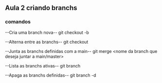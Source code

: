 ## Aula 2 criando branchs

### comandos

--Cria uma branch nova--
git checkout -b <nome da nova branch>

--Alterna entre as branchs--
git checkout <nome da branch que deseja ir>

--Junta as branchs definidas com a main--
git merge <nome da branch que deseja juntar a main/master>

--Lista as branchs ativas--
git branch

--Apaga as branchs definidas--
git branch -d <nome da branch que deseja deletar>
